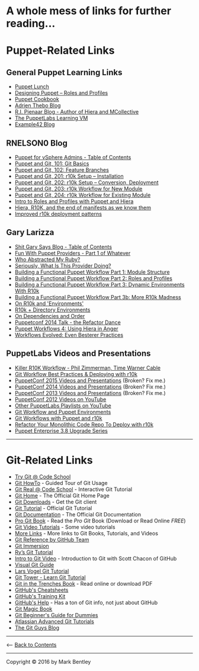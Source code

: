 
# A whole mess of links for further reading... #

# Puppet-Related Links #

## General Puppet Learning Links ##
- [Puppet Lunch](http://puppetlunch.com/contents/)
- [Designing Puppet – Roles and Profiles](http://www.craigdunn.org/2012/05/239/)
- [Puppet Cookbook](http://www.puppetcookbook.com/)
- [Adrien Thebo Blog](http://somethingsinistral.net/blog/)
- [R.I. Pienaar Blog - Author of Hiera and MCollective](https://www.devco.net/)
- [The PuppetLabs Learning VM](https://puppet.com/download-learning-vm)
- [Example42 Blog](http://www.example42.com/blog/)

## RNELSON0 Blog ##
- [Puppet for vSphere Admins - Table of Contents](http://rnelson0.com/puppet-for-vsphere-admins/)
- [Puppet and Git, 101: Git Basics](http://rnelson0.com/2014/05/05/puppet-and-git-101-git-basics/)
- [Puppet and Git, 102: Feature Branches](http://rnelson0.com/2014/05/12/puppet-and-git-102-feature-branches/)
- [Puppet and Git, 201: r10k Setup – Installation](http://rnelson0.com/2014/05/19/puppet-and-git-201-r10k-setup-installation/)
- [Puppet and Git, 202: r10k Setup – Conversion, Deployment](http://rnelson0.com/2014/05/26/puppet-and-git-202-r10k-setup-conversion-deployment/)
- [Puppet and Git, 203: r10k Workflow for New Module](http://rnelson0.com/2014/06/02/puppet-and-git-203-r10k-workflow-new-module/)
- [Puppet and Git, 204: r10k Workflow for Existing Module](http://rnelson0.com/2014/06/09/puppet-and-git-204-r10k-workflow-for-existing-module/)
- [Intro to Roles and Profiles with Puppet and Hiera](http://rnelson0.com/2014/07/14/intro-to-roles-and-profiles-with-puppet-and-hiera/)
- [Hiera, R10K, and the end of manifests as we know them](http://rnelson0.com/2014/07/21/hiera-r10k-and-the-end-of-manifests-as-we-know-them/)
- [Improved r10k deployment patterns](http://rnelson0.com/2015/04/15/improved-r10k-deployment-patterns/)

## Gary Larizza ##
- [Shit Gary Says Blog - Table of Contents](http://garylarizza.com/blog/categories/puppet/)
- [Fun With Puppet Providers - Part 1 of Whatever](http://garylarizza.com/blog/2013/11/25/fun-with-providers/)
- [Who Abstracted My Ruby?](http://garylarizza.com/blog/2013/11/26/fun-with-providers-part-2/)
- [Seriously, What Is This Provider Doing?](http://garylarizza.com/blog/2013/12/15/seriously-what-is-this-provider-doing/)
- [Building a Functional Puppet Workflow Part 1: Module Structure](http://garylarizza.com/blog/2014/02/17/puppet-workflow-part-1/)
- [Building a Functional Puppet Workflow Part 2: Roles and Profiles](http://garylarizza.com/blog/2014/02/17/puppet-workflow-part-2/)
- [Building a Functional Puppet Workflow Part 3: Dynamic Environments With R10k](http://garylarizza.com/blog/2014/02/18/puppet-workflow-part-3/)
- [Building a Functional Puppet Workflow Part 3b: More R10k Madness](http://garylarizza.com/blog/2014/03/07/puppet-workflow-part-3b/)
- [On R10k and 'Environments'](http://garylarizza.com/blog/2014/03/26/random-r10k-workflow-ideas/)
- [R10k + Directory Environments](http://garylarizza.com/blog/2014/08/31/r10k-plus-directory-environments/)
- [On Dependencies and Order](http://garylarizza.com/blog/2014/10/19/on-dependencies-and-order/)
- [Puppetconf 2014 Talk - the Refactor Dance](http://garylarizza.com/blog/2014/10/23/puppetconf-2014-talk/)
- [Puppet Workflows 4: Using Hiera in Anger](http://garylarizza.com/blog/2014/10/24/puppet-workflows-4-using-hiera-in-anger/)
- [Workflows Evolved: Even Besterer Practices](http://garylarizza.com/blog/2015/11/16/workflows-evolved-even-besterer-practices/)

## PuppetLabs Videos and Presentations ##
- [Killer R10K Workflow - Phil Zimmerman, Time Warner Cable](https://puppetlabs.com/presentations/killer-r10k-workflow-phil-zimmerman-time-warner-cable)
- [Git Workflow Best Practices & Deploying with r10k](https://puppetlabs.com/webinars/git-workflow-best-practices-deploying-r10k)
- [PuppetConf 2015 Videos and Presentations](https://puppetlabs.com/puppetconf-2015-videos-and-presentations) (Broken? Fix me.)
- [PuppetConf 2014 Videos and Presentations](https://puppetlabs.com/puppetconf-2014-videos-and-presentations) (Broken? Fix me.)
- [PuppetConf 2013 Videos and Presentations](https://puppetlabs.com/resources/puppetconf-2013) (Broken? Fix me.)
- [PuppetConf 2012 Videos on YouTube](https://www.youtube.com/playlist?list=PLV86BgbREluVFB73Wwqp_tCbw5Z9TMLX1)
- [Other PuppetLabs Playlists on YouTube](https://www.youtube.com/user/PuppetLabsInc/playlists)
- [Git Workflow and Puppet Environments](https://puppetlabs.com/blog/git-workflow-and-puppet-environments)
- [Git Workflows with Puppet and r10k](https://puppetlabs.com/blog/git-workflows-puppet-and-r10k)
- [Refactor Your Monolithic Code Repo To Deploy with r10k](https://puppetlabs.com/blog/refactor-your-monolithic-code-repo-to-deploy-with-r10k)
- [Puppet Enterprise 3.8 Upgrade Series ](https://puppetlabs.com/puppet/whats-new/puppet-enterprise-3.8-upgrade-series)

---

# Git-Related Links #

- [Try Git @ Code School](http://try.github.io/)
- [Git HowTo](https://githowto.com/) - Guided Tour of Git Usage
- [Git Real @ Code School](http://gitreal.codeschool.com/) - Interactive Git Tutorial
- [Git Home](https://git-scm.com/) - The Official Git Home Page
- [Git Downloads](https://git-scm.com/downloads) - Get the Git client
- [Git Tutorial](https://git-scm.com/docs/gittutorial) - Official Git Tutorial
- [Git Documentation](https://git-scm.com/docs) - The Official Git Documentation
- [Pro Git Book](https://git-scm.com/book/) - Read the *Pro Git* Book (Download or Read Online *FREE*)
- [Git Video Tutorials](https://git-scm.com/videos) - Some video tutorials
- [More Links](https://git-scm.com/doc/ext) - More links to Git Books, Tutorials, and Videos
- [Git Reference by GitHub Team](http://gitref.org/)
- [Git Immersion](http://gitimmersion.com/)
- [Ry’s Git Tutorial](http://rypress.com/tutorials/git/)
- [Intro to Git Video](https://youtu.be/ZDR433b0HJY) - Introduction to Git with Scott Chacon of GitHub
- [Visual Git Guide](http://marklodato.github.io/visual-git-guide/index-en.html)
- [Lars Vogel Git Tutorial](http://www.vogella.com/tutorials/Git/article.html)
- [Git Tower - Learn Git Tutorial](https://www.git-tower.com/learn/)
- [Git in the Trenches Book](http://cbx33.github.io/gitt/intro.html) - Read online or download PDF
- [GitHub's Cheatsheets](https://services.github.com/resources/)
- [GitHub's Training Kit](https://github.com/github/training-kit)
- [GitHub's Help](https://help.github.com/) - Has a ton of Git info, not just about GitHub
- [Git Magic Book](http://www-cs-students.stanford.edu/~blynn/gitmagic/)
- [Git Beginner's Guide for Dummies](http://backlogtool.com/git-guide/en/)
- [Atlassian Advanced Git Tutorials](https://www.atlassian.com/git/tutorials/advanced-overview)
- [The Git Guys Blog](http://www.gitguys.com/)


---

<-- [Back to Contents](/README.md)

---

Copyright © 2016 by Mark Bentley

